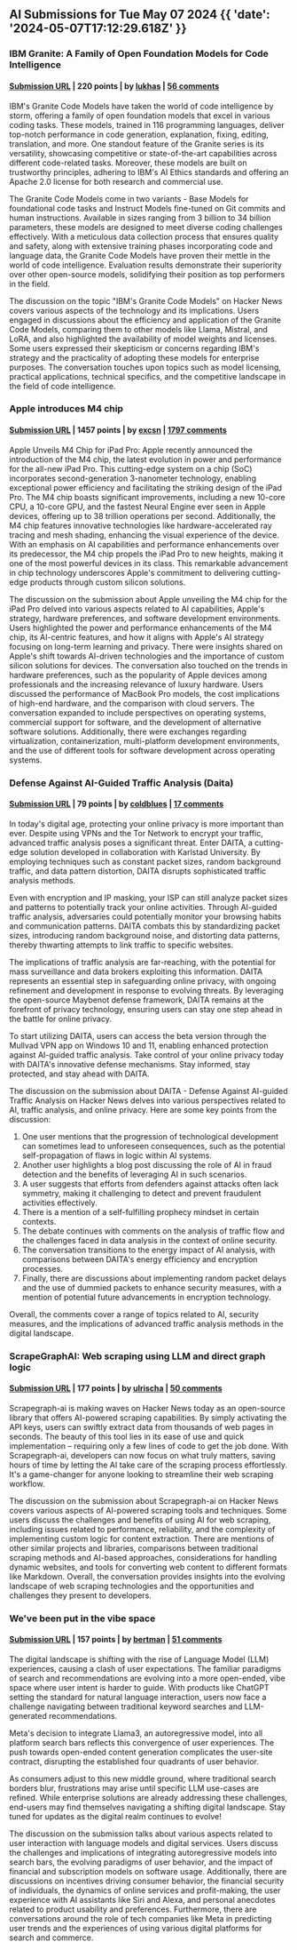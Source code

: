 ## AI Submissions for Tue May 07 2024 {{ 'date': '2024-05-07T17:12:29.618Z' }}

### IBM Granite: A Family of Open Foundation Models for Code Intelligence

#### [Submission URL](https://github.com/ibm-granite/granite-code-models) | 220 points | by [lukhas](https://news.ycombinator.com/user?id=lukhas) | [56 comments](https://news.ycombinator.com/item?id=40291598)

IBM's Granite Code Models have taken the world of code intelligence by storm, offering a family of open foundation models that excel in various coding tasks. These models, trained in 116 programming languages, deliver top-notch performance in code generation, explanation, fixing, editing, translation, and more. One standout feature of the Granite series is its versatility, showcasing competitive or state-of-the-art capabilities across different code-related tasks. Moreover, these models are built on trustworthy principles, adhering to IBM's AI Ethics standards and offering an Apache 2.0 license for both research and commercial use.

The Granite Code Models come in two variants - Base Models for foundational code tasks and Instruct Models fine-tuned on Git commits and human instructions. Available in sizes ranging from 3 billion to 34 billion parameters, these models are designed to meet diverse coding challenges effectively. With a meticulous data collection process that ensures quality and safety, along with extensive training phases incorporating code and language data, the Granite Code Models have proven their mettle in the world of code intelligence. Evaluation results demonstrate their superiority over other open-source models, solidifying their position as top performers in the field.

The discussion on the topic "IBM's Granite Code Models" on Hacker News covers various aspects of the technology and its implications. Users engaged in discussions about the efficiency and application of the Granite Code Models, comparing them to other models like Llama, Mistral, and LoRA, and also highlighted the availability of model weights and licenses. Some users expressed their skepticism or concerns regarding IBM's strategy and the practicality of adopting these models for enterprise purposes. The conversation touches upon topics such as model licensing, practical applications, technical specifics, and the competitive landscape in the field of code intelligence.

### Apple introduces M4 chip

#### [Submission URL](https://www.apple.com/newsroom/2024/05/apple-introduces-m4-chip/) | 1457 points | by [excsn](https://news.ycombinator.com/user?id=excsn) | [1797 comments](https://news.ycombinator.com/item?id=40286029)

Apple Unveils M4 Chip for iPad Pro: Apple recently announced the introduction of the M4 chip, the latest evolution in power and performance for the all-new iPad Pro. This cutting-edge system on a chip (SoC) incorporates second-generation 3-nanometer technology, enabling exceptional power efficiency and facilitating the striking design of the iPad Pro. The M4 chip boasts significant improvements, including a new 10-core CPU, a 10-core GPU, and the fastest Neural Engine ever seen in Apple devices, offering up to 38 trillion operations per second. Additionally, the M4 chip features innovative technologies like hardware-accelerated ray tracing and mesh shading, enhancing the visual experience of the device. With an emphasis on AI capabilities and performance enhancements over its predecessor, the M4 chip propels the iPad Pro to new heights, making it one of the most powerful devices in its class. This remarkable advancement in chip technology underscores Apple's commitment to delivering cutting-edge products through custom silicon solutions.

The discussion on the submission about Apple unveiling the M4 chip for the iPad Pro delved into various aspects related to AI capabilities, Apple's strategy, hardware preferences, and software development environments. Users highlighted the power and performance enhancements of the M4 chip, its AI-centric features, and how it aligns with Apple's AI strategy focusing on long-term learning and privacy. There were insights shared on Apple's shift towards AI-driven technologies and the importance of custom silicon solutions for devices. The conversation also touched on the trends in hardware preferences, such as the popularity of Apple devices among professionals and the increasing relevance of luxury hardware. Users discussed the performance of MacBook Pro models, the cost implications of high-end hardware, and the comparison with cloud servers. The conversation expanded to include perspectives on operating systems, commercial support for software, and the development of alternative software solutions. Additionally, there were exchanges regarding virtualization, containerization, multi-platform development environments, and the use of different tools for software development across operating systems.

### Defense Against AI-Guided Traffic Analysis (Daita)

#### [Submission URL](https://mullvad.net/en/blog/introducing-defense-against-ai-guided-traffic-analysis-daita) | 79 points | by [coldblues](https://news.ycombinator.com/user?id=coldblues) | [17 comments](https://news.ycombinator.com/item?id=40283799)

In today's digital age, protecting your online privacy is more important than ever. Despite using VPNs and the Tor Network to encrypt your traffic, advanced traffic analysis poses a significant threat. Enter DAITA, a cutting-edge solution developed in collaboration with Karlstad University. By employing techniques such as constant packet sizes, random background traffic, and data pattern distortion, DAITA disrupts sophisticated traffic analysis methods.

Even with encryption and IP masking, your ISP can still analyze packet sizes and patterns to potentially track your online activities. Through AI-guided traffic analysis, adversaries could potentially monitor your browsing habits and communication patterns. DAITA combats this by standardizing packet sizes, introducing random background noise, and distorting data patterns, thereby thwarting attempts to link traffic to specific websites.

The implications of traffic analysis are far-reaching, with the potential for mass surveillance and data brokers exploiting this information. DAITA represents an essential step in safeguarding online privacy, with ongoing refinement and development in response to evolving threats. By leveraging the open-source Maybenot defense framework, DAITA remains at the forefront of privacy technology, ensuring users can stay one step ahead in the battle for online privacy.

To start utilizing DAITA, users can access the beta version through the Mullvad VPN app on Windows 10 and 11, enabling enhanced protection against AI-guided traffic analysis. Take control of your online privacy today with DAITA's innovative defense mechanisms. Stay informed, stay protected, and stay ahead with DAITA.

The discussion on the submission about DAITA - Defense Against AI-guided Traffic Analysis on Hacker News delves into various perspectives related to AI, traffic analysis, and online privacy. Here are some key points from the discussion:

1. One user mentions that the progression of technological development can sometimes lead to unforeseen consequences, such as the potential self-propagation of flaws in logic within AI systems.
2. Another user highlights a blog post discussing the role of AI in fraud detection and the benefits of leveraging AI in such scenarios.
3. A user suggests that efforts from defenders against attacks often lack symmetry, making it challenging to detect and prevent fraudulent activities effectively.
4. There is a mention of a self-fulfilling prophecy mindset in certain contexts.
5. The debate continues with comments on the analysis of traffic flow and the challenges faced in data analysis in the context of online security.
6. The conversation transitions to the energy impact of AI analysis, with comparisons between DAITA's energy efficiency and encryption processes.
7. Finally, there are discussions about implementing random packet delays and the use of dummied packets to enhance security measures, with a mention of potential future advancements in encryption technology.

Overall, the comments cover a range of topics related to AI, security measures, and the implications of advanced traffic analysis methods in the digital landscape.

### ScrapeGraphAI: Web scraping using LLM and direct graph logic

#### [Submission URL](https://scrapegraph-doc.onrender.com/) | 177 points | by [ulrischa](https://news.ycombinator.com/user?id=ulrischa) | [50 comments](https://news.ycombinator.com/item?id=40290596)

Scrapegraph-ai is making waves on Hacker News today as an open-source library that offers AI-powered scraping capabilities. By simply activating the API keys, users can swiftly extract data from thousands of web pages in seconds. The beauty of this tool lies in its ease of use and quick implementation – requiring only a few lines of code to get the job done. With Scrapegraph-ai, developers can now focus on what truly matters, saving hours of time by letting the AI take care of the scraping process effortlessly. It's a game-changer for anyone looking to streamline their web scraping workflow.

The discussion on the submission about Scrapegraph-ai on Hacker News covers various aspects of AI-powered scraping tools and techniques. Some users discuss the challenges and benefits of using AI for web scraping, including issues related to performance, reliability, and the complexity of implementing custom logic for content extraction. There are mentions of other similar projects and libraries, comparisons between traditional scraping methods and AI-based approaches, considerations for handling dynamic websites, and tools for converting web content to different formats like Markdown. Overall, the conversation provides insights into the evolving landscape of web scraping technologies and the opportunities and challenges they present to developers.

### We've been put in the vibe space

#### [Submission URL](https://vickiboykis.com/2024/05/06/weve-been-put-in-the-vibe-space/) | 157 points | by [bertman](https://news.ycombinator.com/user?id=bertman) | [51 comments](https://news.ycombinator.com/item?id=40282856)

The digital landscape is shifting with the rise of Language Model (LLM) experiences, causing a clash of user expectations. The familiar paradigms of search and recommendations are evolving into a more open-ended, vibe space where user intent is harder to guide. With products like ChatGPT setting the standard for natural language interaction, users now face a challenge navigating between traditional keyword searches and LLM-generated recommendations.

Meta's decision to integrate Llama3, an autoregressive model, into all platform search bars reflects this convergence of user experiences. The push towards open-ended content generation complicates the user-site contract, disrupting the established four quadrants of user behavior.

As consumers adjust to this new middle ground, where traditional search borders blur, frustrations may arise until specific LLM use-cases are refined. While enterprise solutions are already addressing these challenges, end-users may find themselves navigating a shifting digital landscape. Stay tuned for updates as the digital realm continues to evolve!

The discussion on the submission talks about various aspects related to user interaction with language models and digital services. Users discuss the challenges and implications of integrating autoregressive models into search bars, the evolving paradigms of user behavior, and the impact of financial and subscription models on software usage. Additionally, there are discussions on incentives driving consumer behavior, the financial security of individuals, the dynamics of online services and profit-making, the user experience with AI assistants like Siri and Alexa, and personal anecdotes related to product usability and preferences. Furthermore, there are conversations around the role of tech companies like Meta in predicting user trends and the experiences of using various digital platforms for search and commerce.
